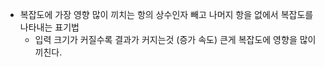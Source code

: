 - 복잡도에 가장 영향 많이 끼치는 항의 상수인자 빼고 나머지 항을 없에서 복잡도를 나타내는 표기법
	- 입력 크기가 커질수록 결과가 커지는것 (증가 속도) 큰게 복잡도에 영향을 많이 끼친다.